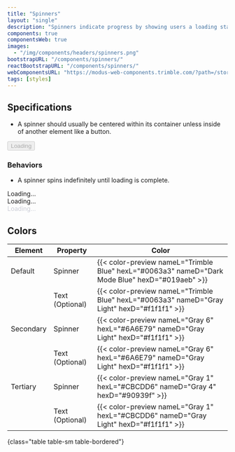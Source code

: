 ```yaml
---
title: "Spinners"
layout: "single"
description: "Spinners indicate progress by showing users a loading state."
components: true
componentsWeb: true
images:
  - "/img/components/headers/spinners.png"
bootstrapURL: "/components/spinners/"
reactBootstrapURL: "/components/spinners/"
webComponentsURL: "https://modus-web-components.trimble.com/?path=/story/components-spinner--default"
tags: [styles]
---
```


## Specifications

- A spinner should usually be centered within its container unless inside of another element like a button.

<div class="guide-example-block d-inline-block">
  <div class="guide-sample">
    <button type="button" class="btn btn-primary display-active" disabled>
      <span
        class="spinner-border mr-1"
        style="height: 16px; width: 16px; color: #fff"></span>
      Loading
    </button>
  </div>
</div>

### Behaviors

- A spinner spins indefinitely until loading is complete.

<div class="guide-example-block d-flex">
  <div class="guide-sample text-center text-primary mx-3">
    <div class="spinner-border"></div>
    <div class="h2 text-primary mt-3">Loading...</div>
  </div>
  <div class="guide-sample text-center mx-5">
    <div class="spinner-border text-secondary"></div>
    <div class="h2 text-secondary mt-3">Loading...</div>
  </div>
    <div class="guide-sample text-center mx-5">
    <div class="spinner-border spinner-tertiary"></div>
    <div class="h2 spinner-tertiary mt-3">Loading...</div>
  </div>
</div>

<style>
.spinner-tertiary {
  color: #cbcdd6 !important;
}
[data-theme="dark"] .spinner-tertiary {
  color: #90939f !important;
}
[data-theme="dark"] .guide-sample .h2 {
  color: #f1f1f1 !important;
}
</style>

## Colors

<!-- prettier-ignore-start -->
| Element   | Property        | Color                                                                                           |
| --------- | --------------- | ----------------------------------------------------------------------------------------------- |
| Default   | Spinner         | {{< color-preview nameL="Trimble Blue" hexL="#0063a3" nameD="Dark Mode Blue" hexD="#019aeb" >}} |
|           | Text (Optional) | {{< color-preview nameL="Trimble Blue" hexL="#0063a3" nameD="Gray Light" hexD="#f1f1f1" >}}     |
| Secondary | Spinner         | {{< color-preview nameL="Gray 6" hexL="#6A6E79" nameD="Gray Light" hexD="#f1f1f1" >}}           |
|           | Text (Optional) | {{< color-preview nameL="Gray 6" hexL="#6A6E79" nameD="Gray Light" hexD="#f1f1f1" >}}           |
| Tertiary  | Spinner         | {{< color-preview nameL="Gray 1" hexL="#CBCDD6" nameD="Gray 4" hexD="#90939f" >}}               |
|           | Text (Optional) | {{< color-preview nameL="Gray 1" hexL="#CBCDD6" nameD="Gray Light" hexD="#f1f1f1" >}}           |
{class="table table-sm table-bordered"}
<!-- prettier-ignore-end -->
